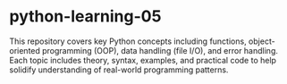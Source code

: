 # python-learning-05
This repository covers key Python concepts including functions, object-oriented programming (OOP), data handling (file I/O), and error handling. Each topic includes theory, syntax, examples, and practical code to help solidify understanding of real-world programming patterns.
